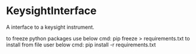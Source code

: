 # KeysightInterface
A interface to a keysight instrument.

to freeze python packages use below cmd:
pip freeze > requirements.txt
to install from file user below cmd:
pip install -r requirements.txt
